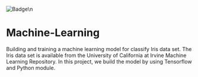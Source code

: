 ![Badge](https://zenodo.org/badge/doi/10.5281/zenodo.3966448.svg)\n
# Machine-Learning
Building and training a machine learning model for classify Iris data set.
The Iris data set is available from the University of California at Irvine Machine Learning Repository.
In this project, we build the model by using Tensorflow and Python module.
